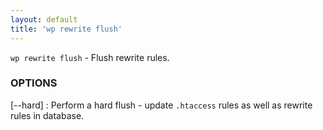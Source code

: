 ```yaml
---
layout: default
title: 'wp rewrite flush'
---
```


`wp rewrite flush` - Flush rewrite rules.

### OPTIONS

[\--hard]
: Perform a hard flush - update `.htaccess` rules as well as rewrite rules in database.

